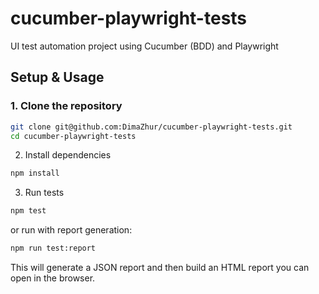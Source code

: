# cucumber-playwright-tests
UI test automation project using Cucumber (BDD) and Playwright

## Setup & Usage

### 1. Clone the repository
```bash
git clone git@github.com:DimaZhur/cucumber-playwright-tests.git
cd cucumber-playwright-tests
```

2. Install dependencies
```bash
npm install
```

3. Run tests
```bash
npm test
```
or run with report generation:
```bash
npm run test:report
```

This will generate a JSON report and then build an HTML report you can open in the browser.



